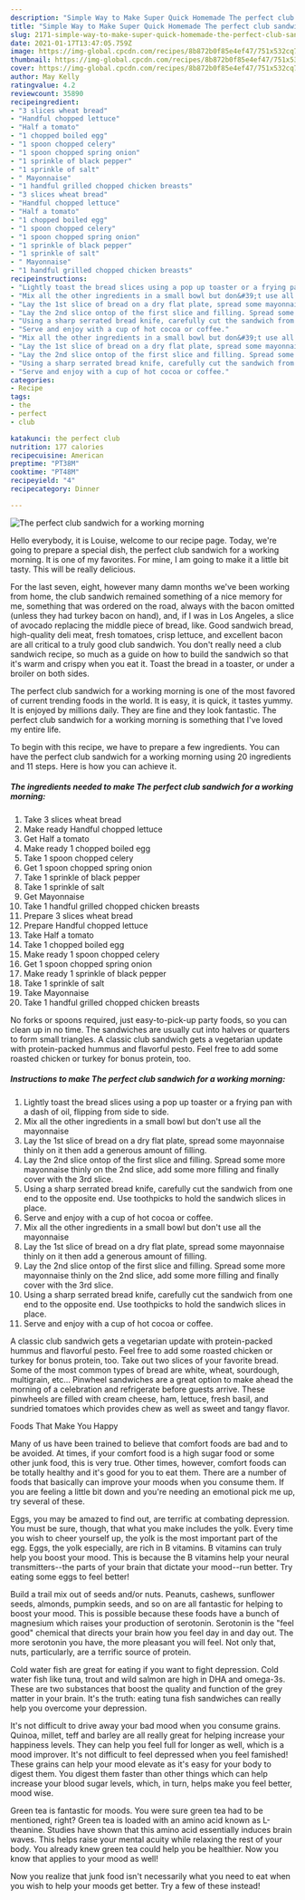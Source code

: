 ```yaml
---
description: "Simple Way to Make Super Quick Homemade The perfect club sandwich for a working morning"
title: "Simple Way to Make Super Quick Homemade The perfect club sandwich for a working morning"
slug: 2171-simple-way-to-make-super-quick-homemade-the-perfect-club-sandwich-for-a-working-morning
date: 2021-01-17T13:47:05.759Z
image: https://img-global.cpcdn.com/recipes/8b872b0f85e4ef47/751x532cq70/the-perfect-club-sandwich-for-a-working-morning-recipe-main-photo.jpg
thumbnail: https://img-global.cpcdn.com/recipes/8b872b0f85e4ef47/751x532cq70/the-perfect-club-sandwich-for-a-working-morning-recipe-main-photo.jpg
cover: https://img-global.cpcdn.com/recipes/8b872b0f85e4ef47/751x532cq70/the-perfect-club-sandwich-for-a-working-morning-recipe-main-photo.jpg
author: May Kelly
ratingvalue: 4.2
reviewcount: 35890
recipeingredient:
- "3 slices wheat bread"
- "Handful chopped lettuce"
- "Half a tomato"
- "1 chopped boiled egg"
- "1 spoon chopped celery"
- "1 spoon chopped spring onion"
- "1 sprinkle of black pepper"
- "1 sprinkle of salt"
- " Mayonnaise"
- "1 handful grilled chopped chicken breasts"
- "3 slices wheat bread"
- "Handful chopped lettuce"
- "Half a tomato"
- "1 chopped boiled egg"
- "1 spoon chopped celery"
- "1 spoon chopped spring onion"
- "1 sprinkle of black pepper"
- "1 sprinkle of salt"
- " Mayonnaise"
- "1 handful grilled chopped chicken breasts"
recipeinstructions:
- "Lightly toast the bread slices using a pop up toaster or a frying pan with a dash of oil, flipping from side to side."
- "Mix all the other ingredients in a small bowl but don&#39;t use all the mayonnaise"
- "Lay the 1st slice of bread on a dry flat plate, spread some mayonnaise thinly on it then add a generous amount of filling."
- "Lay the 2nd slice ontop of the first slice and filling. Spread some more mayonnaise thinly on the 2nd slice, add some more filling and finally cover with the 3rd slice."
- "Using a sharp serrated bread knife, carefully cut the sandwich from one end to the opposite end. Use toothpicks to hold the sandwich slices in place."
- "Serve and enjoy with a cup of hot cocoa or coffee."
- "Mix all the other ingredients in a small bowl but don&#39;t use all the mayonnaise"
- "Lay the 1st slice of bread on a dry flat plate, spread some mayonnaise thinly on it then add a generous amount of filling."
- "Lay the 2nd slice ontop of the first slice and filling. Spread some more mayonnaise thinly on the 2nd slice, add some more filling and finally cover with the 3rd slice."
- "Using a sharp serrated bread knife, carefully cut the sandwich from one end to the opposite end. Use toothpicks to hold the sandwich slices in place."
- "Serve and enjoy with a cup of hot cocoa or coffee."
categories:
- Recipe
tags:
- the
- perfect
- club

katakunci: the perfect club 
nutrition: 177 calories
recipecuisine: American
preptime: "PT38M"
cooktime: "PT48M"
recipeyield: "4"
recipecategory: Dinner

---
```



![The perfect club sandwich for a working morning](https://img-global.cpcdn.com/recipes/8b872b0f85e4ef47/751x532cq70/the-perfect-club-sandwich-for-a-working-morning-recipe-main-photo.jpg)

Hello everybody, it is Louise, welcome to our recipe page. Today, we're going to prepare a special dish, the perfect club sandwich for a working morning. It is one of my favorites. For mine, I am going to make it a little bit tasty. This will be really delicious.

For the last seven, eight, however many damn months we&#39;ve been working from home, the club sandwich remained something of a nice memory for me, something that was ordered on the road, always with the bacon omitted (unless they had turkey bacon on hand), and, if I was in Los Angeles, a slice of avocado replacing the middle piece of bread, like. Good sandwich bread, high-quality deli meat, fresh tomatoes, crisp lettuce, and excellent bacon are all critical to a truly good club sandwich. You don&#39;t really need a club sandwich recipe, so much as a guide on how to build the sandwich so that it&#39;s warm and crispy when you eat it. Toast the bread in a toaster, or under a broiler on both sides.

The perfect club sandwich for a working morning is one of the most favored of current trending foods in the world. It is easy, it is quick, it tastes yummy. It is enjoyed by millions daily. They are fine and they look fantastic. The perfect club sandwich for a working morning is something that I've loved my entire life.


To begin with this recipe, we have to prepare a few ingredients. You can have the perfect club sandwich for a working morning using 20 ingredients and 11 steps. Here is how you can achieve it.

<!--inarticleads1-->

##### The ingredients needed to make The perfect club sandwich for a working morning:

1. Take 3 slices wheat bread
1. Make ready Handful chopped lettuce
1. Get Half a tomato
1. Make ready 1 chopped boiled egg
1. Take 1 spoon chopped celery
1. Get 1 spoon chopped spring onion
1. Take 1 sprinkle of black pepper
1. Take 1 sprinkle of salt
1. Get  Mayonnaise
1. Take 1 handful grilled chopped chicken breasts
1. Prepare 3 slices wheat bread
1. Prepare Handful chopped lettuce
1. Take Half a tomato
1. Take 1 chopped boiled egg
1. Make ready 1 spoon chopped celery
1. Get 1 spoon chopped spring onion
1. Make ready 1 sprinkle of black pepper
1. Take 1 sprinkle of salt
1. Take  Mayonnaise
1. Take 1 handful grilled chopped chicken breasts


No forks or spoons required, just easy-to-pick-up party foods, so you can clean up in no time. The sandwiches are usually cut into halves or quarters to form small triangles. A classic club sandwich gets a vegetarian update with protein-packed hummus and flavorful pesto. Feel free to add some roasted chicken or turkey for bonus protein, too. 

<!--inarticleads2-->

##### Instructions to make The perfect club sandwich for a working morning:

1. Lightly toast the bread slices using a pop up toaster or a frying pan with a dash of oil, flipping from side to side.
1. Mix all the other ingredients in a small bowl but don&#39;t use all the mayonnaise
1. Lay the 1st slice of bread on a dry flat plate, spread some mayonnaise thinly on it then add a generous amount of filling.
1. Lay the 2nd slice ontop of the first slice and filling. Spread some more mayonnaise thinly on the 2nd slice, add some more filling and finally cover with the 3rd slice.
1. Using a sharp serrated bread knife, carefully cut the sandwich from one end to the opposite end. Use toothpicks to hold the sandwich slices in place.
1. Serve and enjoy with a cup of hot cocoa or coffee.
1. Mix all the other ingredients in a small bowl but don&#39;t use all the mayonnaise
1. Lay the 1st slice of bread on a dry flat plate, spread some mayonnaise thinly on it then add a generous amount of filling.
1. Lay the 2nd slice ontop of the first slice and filling. Spread some more mayonnaise thinly on the 2nd slice, add some more filling and finally cover with the 3rd slice.
1. Using a sharp serrated bread knife, carefully cut the sandwich from one end to the opposite end. Use toothpicks to hold the sandwich slices in place.
1. Serve and enjoy with a cup of hot cocoa or coffee.


A classic club sandwich gets a vegetarian update with protein-packed hummus and flavorful pesto. Feel free to add some roasted chicken or turkey for bonus protein, too. Take out two slices of your favorite bread. Some of the most common types of bread are white, wheat, sourdough, multigrain, etc… Pinwheel sandwiches are a great option to make ahead the morning of a celebration and refrigerate before guests arrive. These pinwheels are filled with cream cheese, ham, lettuce, fresh basil, and sundried tomatoes which provides chew as well as sweet and tangy flavor. 

Foods That Make You Happy


Many of us have been trained to believe that comfort foods are bad and to be avoided. At times, if your comfort food is a high sugar food or some other junk food, this is very true. Other times, however, comfort foods can be totally healthy and it's good for you to eat them. There are a number of foods that basically can improve your moods when you consume them. If you are feeling a little bit down and you're needing an emotional pick me up, try several of these.

Eggs, you may be amazed to find out, are terrific at combating depression. You must be sure, though, that what you make includes the yolk. Every time you wish to cheer yourself up, the yolk is the most important part of the egg. Eggs, the yolk especially, are rich in B vitamins. B vitamins can truly help you boost your mood. This is because the B vitamins help your neural transmitters--the parts of your brain that dictate your mood--run better. Try eating some eggs to feel better!

Build a trail mix out of seeds and/or nuts. Peanuts, cashews, sunflower seeds, almonds, pumpkin seeds, and so on are all fantastic for helping to boost your mood. This is possible because these foods have a bunch of magnesium which raises your production of serotonin. Serotonin is the "feel good" chemical that directs your brain how you feel day in and day out. The more serotonin you have, the more pleasant you will feel. Not only that, nuts, particularly, are a terrific source of protein.

Cold water fish are great for eating if you want to fight depression. Cold water fish like tuna, trout and wild salmon are high in DHA and omega-3s. These are two substances that boost the quality and function of the grey matter in your brain. It's the truth: eating tuna fish sandwiches can really help you overcome your depression. 

It's not difficult to drive away your bad mood when you consume grains. Quinoa, millet, teff and barley are all really great for helping increase your happiness levels. They can help you feel full for longer as well, which is a mood improver. It's not difficult to feel depressed when you feel famished! These grains can help your mood elevate as it's easy for your body to digest them. You digest them faster than other things which can help increase your blood sugar levels, which, in turn, helps make you feel better, mood wise.

Green tea is fantastic for moods. You were sure green tea had to be mentioned, right? Green tea is loaded with an amino acid known as L-theanine. Studies have shown that this amino acid essentially induces brain waves. This helps raise your mental acuity while relaxing the rest of your body. You already knew green tea could help you be healthier. Now you know that applies to your mood as well!

Now you realize that junk food isn't necessarily what you need to eat when you wish to help your moods get better. Try a few of these instead!

